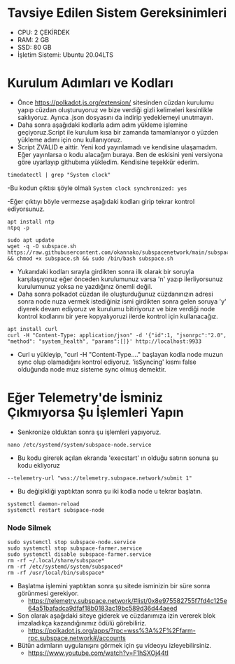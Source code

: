 # Tavsiye Edilen Sistem Gereksinimleri
- CPU: 2 ÇEKİRDEK
- RAM: 2 GB
- SSD: 80 GB
- İşletim Sistemi: Ubuntu 20.04LTS

# Kurulum Adımları ve Kodları
- Önce https://polkadot.js.org/extension/ sitesinden cüzdan kurulumu yapıp cüzdan oluşturuyoruz ve bize verdiği gizli kelimeleri kesinlikle saklıyoruz. Ayrıca .json dosyasını da indirip yedeklemeyi unutmayın.
- Daha sonra aşağıdaki kodlarla adım adım yükleme işlemine geçiyoruz.Script ile kurulum kısa bir zamanda tamamlanıyor o yüzden yükleme adımı için onu kullanıyoruz.
- Script ZVALID e aittir. Yeni kod yayınlamadı ve kendisine ulaşamadım. Eğer yayınlarsa o kodu alacağım buraya. Ben de eskisini yeni versiyona göre uyarlayıp githubıma yükledim. Kendisine teşekkür ederim.

```
timedatectl | grep "System clock"
```
-Bu kodun çıktısı şöyle olmalı ``System clock synchronized: yes`` 

-Eğer çıktıyı böyle vermezse aşağıdaki kodları girip tekrar kontrol ediyorsunuz.

```
apt install ntp
ntpq -p
``` 
```
sudo apt update
wget -q -O subspace.sh https://raw.githubusercontent.com/okannako/subspacenetwork/main/subspace.sh && chmod +x subspace.sh && sudo /bin/bash subspace.sh
```
- Yukarıdaki kodları sırayla girdikten sonra ilk olarak bir soruyla karşılaşıyoruz eğer önceden kurulumunuz varsa 'n' yazıp ilerliyorsunuz kurulumunuz yoksa ne yazdığınız önemli değil.
- Daha sonra polkadot cüzdan ile oluşturduğunuz cüzdanınızın adresi sonra node nuza vermek istediğiniz ismi girdikten sonra gelen soruya 'y' diyerek devam ediyoruz ve kurulumu bitiriyoruz ve bize verdiği node kontrol kodlarını bir yere kopyalıyoruzi ilerde kontrol için kullanacağız.
```
apt install curl
curl -H "Content-Type: application/json" -d '{"id":1, "jsonrpc":"2.0", "method": "system_health", "params":[]}' http://localhost:9933
```
- Curl u yükleyip, "curl -H "Content-Type...." başlayan kodla node muzun sync olup olamadığını kontrol ediyoruz. 'isSyncing' kısmı false olduğunda node muz sisteme sync olmuş demektir.

# Eğer Telemetry'de İsminiz Çıkmıyorsa Şu İşlemleri Yapın
- Senkronize olduktan sonra şu işlemleri yapıyoruz.
```
nano /etc/systemd/system/subspace-node.service
```
- Bu kodu girerek açılan ekranda 'execstart' ın olduğu satırın sonuna şu kodu ekliyoruz
 ```
 --telemetry-url "wss://telemetry.subspace.network/submit 1"
 ```
 - Bu değişikliği yaptıktan sonra şu iki kodla node u tekrar başlatın.
 ```
systemctl daemon-reload
systemctl restart subspace-node
```

### Node Silmek

```
sudo systemctl stop subspace-node.service
sudo systemctl stop subspace-farmer.service
sudo systemctl disable subspace-farmer.service
rm -rf ~/.local/share/subspace*
rm -rf /etc/systemd/system/subspaced*
rm -rf /usr/local/bin/subspace*
```


- Başlatma işlemini yaptıktan sonra şu sitede isminizin bir süre sonra görünmesi gerekiyor.
     - https://telemetry.subspace.network/#list/0x8e975582755f7fd4c125e64a51bafadca9dfaf18b0183ac19bc589d36d44aeed 
- Son olarak aşağıdaki siteye giderek ve cüzdanımıza izin vererek blok imzaladıkça kazandığınımız ödülü görebiliriz.
     - https://polkadot.js.org/apps/?rpc=wss%3A%2F%2Ffarm-rpc.subspace.network#/accounts
- Bütün adımların uygulanışını görmek için şu videoyu izleyebilirsiniz.
     - https://www.youtube.com/watch?v=F1hSXOj44tI
